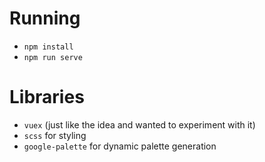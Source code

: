 # Running

* `npm install`
* `npm run serve`

# Libraries

* `vuex` (just like the idea and wanted to experiment with it)
* `scss` for styling
* `google-palette` for dynamic palette generation
